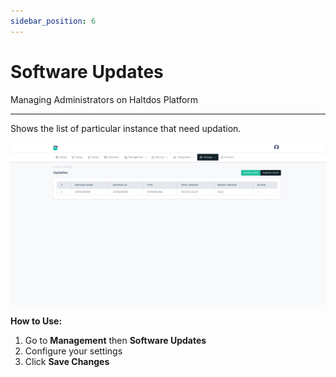 ```yaml
---
sidebar_position: 6
---
```


# Software Updates

Managing Administrators on Haltdos Platform

---

Shows the list of particular instance that need updation.

![users](/img/platform/v8/docs/sofUps.png)

**How to Use:**

1. Go to **Management** then  **Software Updates**
2. Configure your settings
3. Click **Save Changes**

